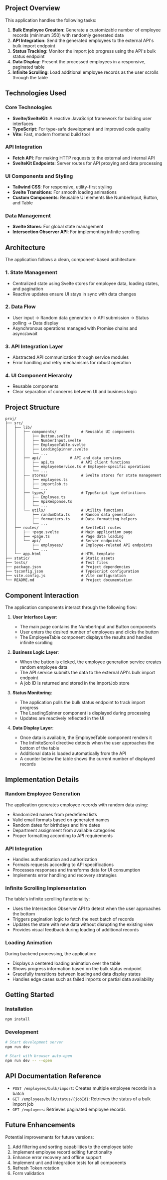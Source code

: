 ## Project Overview

This application handles the following tasks:

1. **Bulk Employee Creation**: Generate a customizable number of employee records (minimum 350) with randomly generated data
2. **API Integration**: Send the generated employees to the external API's bulk import endpoint
3. **Status Tracking**: Monitor the import job progress using the API's bulk status endpoint
4. **Data Display**: Present the processed employees in a responsive, paginated table
5. **Infinite Scrolling**: Load additional employee records as the user scrolls through the table

## Technologies Used

### Core Technologies

- **Svelte/SvelteKit**: A reactive JavaScript framework for building user interfaces
- **TypeScript**: For type-safe development and improved code quality
- **Vite**: Fast, modern frontend build tool

### API Integration

- **Fetch API**: For making HTTP requests to the external and internal API
- **SvelteKit Endpoints**: Server routes for API proxying and data processing

### UI Components and Styling

- **Tailwind CSS**: For responsive, utility-first styling
- **Svelte Transitions**: For smooth loading animations
- **Custom Components**: Reusable UI elements like NumberInput, Button, and Table

### Data Management

- **Svelte Stores**: For global state management
- **Intersection Observer API**: For implementing infinite scrolling

## Architecture

The application follows a clean, component-based architecture:

### 1. State Management

- Centralized state using Svelte stores for employee data, loading states, and pagination
- Reactive updates ensure UI stays in sync with data changes

### 2. Data Flow

- User input → Random data generation → API submission → Status polling → Data display
- Asynchronous operations managed with Promise chains and async/await

### 3. API Integration Layer

- Abstracted API communication through service modules
- Error handling and retry mechanisms for robust operation

### 4. UI Component Hierarchy

- Reusable components
- Clear separation of concerns between UI and business logic

## Project Structure

```
proj/
├── src/
│   ├── lib/
│   │   ├── components/           # Reusable UI components
│   │   │   ├── Button.svelte
│   │   │   ├── NumberInput.svelte
│   │   │   ├── EmployeeTable.svelte
│   │   │   ├── LoadingSpinner.svelte
│   │   │   └── ...
│   │   ├── api/             # API and data services
│   │   │   ├── api.ts            # API client functions
│   │   │   ├── employeeService.ts # Employee-specific operations
│   │   │   └── ...
│   │   ├── stores/               # Svelte stores for state management
│   │   │   ├── employees.ts
│   │   │   ├── importJob.ts
│   │   │   └── ...
│   │   ├── types/                # TypeScript type definitions
│   │   │   ├── Employee.ts
│   │   │   ├── ApiResponse.ts
│   │   │   └── ...
│   │   └── utils/                # Utility functions
│   │       ├── randomData.ts     # Random data generation
│   │       ├── formatters.ts     # Data formatting helpers
│   │       └── ...
│   ├── routes/                   # SvelteKit routes
│   │   ├── +page.svelte          # Main application page
│   │   ├── +page.ts              # Page data loading
│   │   └── api/                  # Server endpoints
│   │       ├── employees/        # Employee-related API endpoints
│   │       └── ...
│   └── app.html                  # HTML template
├── static/                       # Static assets
├── tests/                        # Test files
├── package.json                  # Project dependencies
├── tsconfig.json                 # TypeScript configuration
├── vite.config.js                # Vite configuration
└── README.md                     # Project documentation
```

## Component Interaction

The application components interact through the following flow:

1. **User Interface Layer**:

   - The main page contains the NumberInput and Button components
   - User enters the desired number of employees and clicks the button
   - The EmployeeTable component displays the results and handles infinite scrolling

2. **Business Logic Layer**:

   - When the button is clicked, the employee generation service creates random employee data
   - The API service submits the data to the external API's bulk import endpoint
   - A job ID is returned and stored in the importJob store

3. **Status Monitoring**:

   - The application polls the bulk status endpoint to track import progress
   - The LoadingSpinner component is displayed during processing
   - Updates are reactively reflected in the UI

4. **Data Display Layer**:
   - Once data is available, the EmployeeTable component renders it
   - The InfiniteScroll directive detects when the user approaches the bottom of the table
   - Additional data is loaded automatically from the API
   - A counter below the table shows the current number of displayed records

## Implementation Details

### Random Employee Generation

The application generates employee records with random data using:

- Randomized names from predefined lists
- Valid email formats based on generated names
- Random dates for birthdays and hire dates
- Department assignment from available categories
- Proper formatting according to API requirements

### API Integration

- Handles authentication and authorization
- Formats requests according to API specifications
- Processes responses and transforms data for UI consumption
- Implements error handling and recovery strategies

### Infinite Scrolling Implementation

The table's infinite scrolling functionality:

- Uses the Intersection Observer API to detect when the user approaches the bottom
- Triggers pagination logic to fetch the next batch of records
- Updates the store with new data without disrupting the existing view
- Provides visual feedback during loading of additional records

### Loading Animation

During backend processing, the application:

- Displays a centered loading animation over the table
- Shows progress information based on the bulk status endpoint
- Gracefully transitions between loading and data display states
- Handles edge cases such as failed imports or partial data availability

## Getting Started

### Installation

```bash
npm install
```

### Development

```bash
# Start development server
npm run dev

# Start with browser auto-open
npm run dev -- --open
```

## API Documentation Reference

- `POST /employees/bulk/import`: Creates multiple employee records in a batch
- `GET /employees/bulk/status/{jobId}`: Retrieves the status of a bulk import job
- `GET /employees`: Retrieves paginated employee records

## Future Enhancements

Potential improvements for future versions:

1. Add filtering and sorting capabilities to the employee table
2. Implement employee record editing functionality
3. Enhance error recovery and offline support
4. Implement unit and integration tests for all components
5. Refresh Token rotation
6. Form validation
